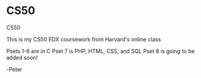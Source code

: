 # CS50
CS50

This is my CS50 EDX coursework from Harvard's online class

Psets 1-6 are in C
Pset 7 is PHP, HTML, CSS, and SQL
Pset 8 is going to be added soon!

-Peter
